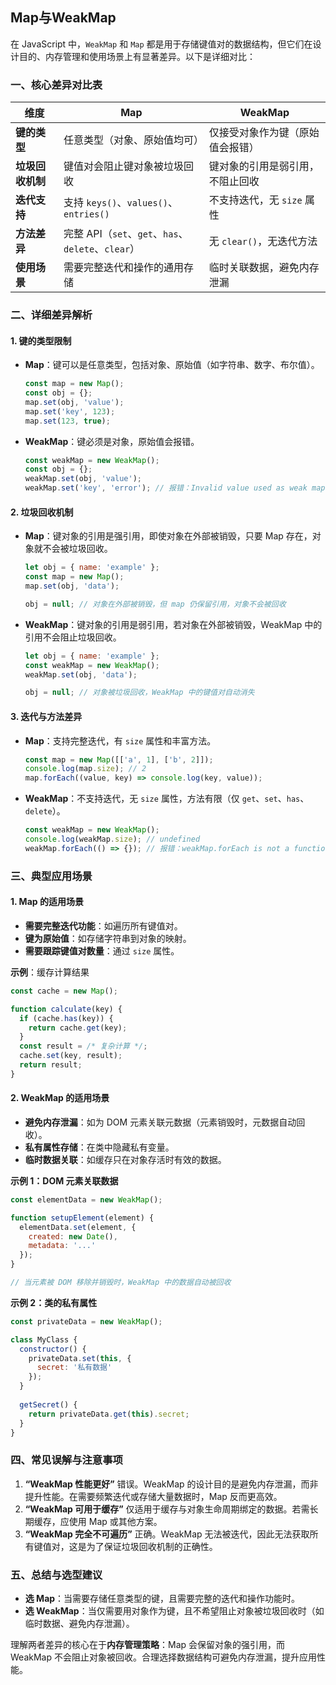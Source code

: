 ## Map与WeakMap

在 JavaScript 中，`WeakMap` 和 `Map` 都是用于存储键值对的数据结构，但它们在设计目的、内存管理和使用场景上有显著差异。以下是详细对比：

### **一、核心差异对比表**

| **维度**         | **Map**                                            | **WeakMap**                      |
| ---------------- | -------------------------------------------------- | -------------------------------- |
| **键的类型**     | 任意类型（对象、原始值均可）                       | 仅接受对象作为键（原始值会报错） |
| **垃圾回收机制** | 键值对会阻止键对象被垃圾回收                       | 键对象的引用是弱引用，不阻止回收 |
| **迭代支持**     | 支持 `keys()`、`values()`、`entries()`             | 不支持迭代，无 `size` 属性       |
| **方法差异**     | 完整 API（`set`、`get`、`has`、`delete`、`clear`） | 无 `clear()`，无迭代方法         |
| **使用场景**     | 需要完整迭代和操作的通用存储                       | 临时关联数据，避免内存泄漏       |

### **二、详细差异解析**

#### **1. 键的类型限制**

- **Map**：键可以是任意类型，包括对象、原始值（如字符串、数字、布尔值）。

  ```javascript
  const map = new Map();
  const obj = {};
  map.set(obj, 'value');
  map.set('key', 123);
  map.set(123, true);
  ```

- **WeakMap**：键必须是对象，原始值会报错。

  ```javascript
  const weakMap = new WeakMap();
  const obj = {};
  weakMap.set(obj, 'value');
  weakMap.set('key', 'error'); // 报错：Invalid value used as weak map key
  ```

#### **2. 垃圾回收机制**

- **Map**：键对象的引用是强引用，即使对象在外部被销毁，只要 Map 存在，对象就不会被垃圾回收。

  ```javascript
  let obj = { name: 'example' };
  const map = new Map();
  map.set(obj, 'data');
  
  obj = null; // 对象在外部被销毁，但 map 仍保留引用，对象不会被回收
  ```

- **WeakMap**：键对象的引用是弱引用，若对象在外部被销毁，WeakMap 中的引用不会阻止垃圾回收。

  ```javascript
  let obj = { name: 'example' };
  const weakMap = new WeakMap();
  weakMap.set(obj, 'data');
  
  obj = null; // 对象被垃圾回收，WeakMap 中的键值对自动消失
  ```

#### **3. 迭代与方法差异**

- **Map**：支持完整迭代，有 `size` 属性和丰富方法。

  ```javascript
  const map = new Map([['a', 1], ['b', 2]]);
  console.log(map.size); // 2
  map.forEach((value, key) => console.log(key, value));
  ```

- **WeakMap**：不支持迭代，无 `size` 属性，方法有限（仅 `get`、`set`、`has`、`delete`）。

  ```javascript
  const weakMap = new WeakMap();
  console.log(weakMap.size); // undefined
  weakMap.forEach(() => {}); // 报错：weakMap.forEach is not a function
  ```

### **三、典型应用场景**

#### **1. Map 的适用场景**

- **需要完整迭代功能**：如遍历所有键值对。
- **键为原始值**：如存储字符串到对象的映射。
- **需要跟踪键值对数量**：通过 `size` 属性。

**示例**：缓存计算结果

```javascript
const cache = new Map();

function calculate(key) {
  if (cache.has(key)) {
    return cache.get(key);
  }
  const result = /* 复杂计算 */;
  cache.set(key, result);
  return result;
}
```

#### **2. WeakMap 的适用场景**

- **避免内存泄漏**：如为 DOM 元素关联元数据（元素销毁时，元数据自动回收）。
- **私有属性存储**：在类中隐藏私有变量。
- **临时数据关联**：如缓存只在对象存活时有效的数据。

**示例 1：DOM 元素关联数据**

```javascript
const elementData = new WeakMap();

function setupElement(element) {
  elementData.set(element, {
    created: new Date(),
    metadata: '...'
  });
}

// 当元素被 DOM 移除并销毁时，WeakMap 中的数据自动被回收
```

**示例 2：类的私有属性**

```javascript
const privateData = new WeakMap();

class MyClass {
  constructor() {
    privateData.set(this, {
      secret: '私有数据'
    });
  }
  
  getSecret() {
    return privateData.get(this).secret;
  }
}
```

### **四、常见误解与注意事项**

1. **“WeakMap 性能更好”**
   错误。WeakMap 的设计目的是避免内存泄漏，而非提升性能。在需要频繁迭代或存储大量数据时，Map 反而更高效。
2. **“WeakMap 可用于缓存”**
   仅适用于缓存与对象生命周期绑定的数据。若需长期缓存，应使用 Map 或其他方案。
3. **“WeakMap 完全不可遍历”**
   正确。WeakMap 无法被迭代，因此无法获取所有键值对，这是为了保证垃圾回收机制的正确性。

### **五、总结与选型建议**

- **选 Map**：当需要存储任意类型的键，且需要完整的迭代和操作功能时。
- **选 WeakMap**：当仅需要用对象作为键，且不希望阻止对象被垃圾回收时（如临时数据、避免内存泄漏）。

理解两者差异的核心在于**内存管理策略**：Map 会保留对象的强引用，而 WeakMap 不会阻止对象被回收。合理选择数据结构可避免内存泄漏，提升应用性能。